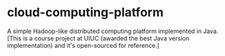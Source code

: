 # cloud-computing-platform
A simple Hadoop-like distributed computing platform implemented in Java. [This is a course project at UIUC (awarded the best Java version implementation) and it's open-sourced for reference.]
